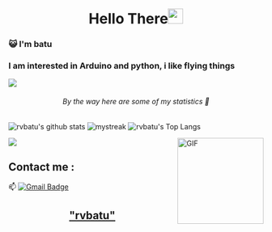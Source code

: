 <h1 align="center">Hello There<img src="https://github.com/souvikguria98/souvikguria98/blob/master/Hi.gif" width="30"> </h1>

### :smiley_cat: I'm batu

### I am interested in Arduino and python, i like flying things

<a href="https://www.youtube.com/watch?v=dQw4w9WgXcQ"><img src="https://user-images.githubusercontent.com/73097560/115834477-dbab4500-a447-11eb-908a-139a6edaec5c.gif"></a>

<h6 align="center">By the way here are some of my statistics 🚀</h6>

![rvbatu's github stats](https://github-readme-stats.vercel.app/api?username=rvbatu&show_icons=true&theme=tokyonight)
<img src="https://github-readme-streak-stats.herokuapp.com/?user=rvbatu&theme=tokyonight" alt="mystreak"/>
![rvbatu's Top Langs](https://github-readme-stats.vercel.app/api/top-langs/?username=rvbatu&theme=tokyonight&layout=compact)

<img align="right" alt="GIF" height="170px" src="https://media.giphy.com/media/J5B1Y8QZnzXXbLQIBu/giphy.gif" />



<a href="https://www.youtube.com/watch?v=dQw4w9WgXcQ"><img src="https://user-images.githubusercontent.com/73097560/115834477-dbab4500-a447-11eb-908a-139a6edaec5c.gif"></a>

## Contact me : 
📫 [![Gmail Badge](https://img.shields.io/badge/-batuhanyan0@gmail.com-blue?style=flat-roundedrectangle&logo=Gmail&logoColor=white&link=mailto:asthiseta@gmail.com)](asthiseta@gmail.com)


<h2 align="center"><a href="https://www.youtube.com/channel/UCtLVTohnmS-2q-gTqgsWRjw">"rvbatu"</a></h2>
